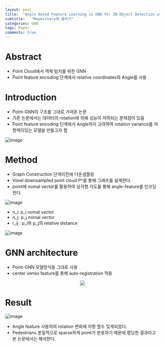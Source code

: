 ```yaml
---
layout: post
title:  "Angle Based Feature Learning in GNN for 3D Object Detection using Point Cloud"
subtitle:   "Repository에 올리기"
categories: GNN
tags: Paper
comments: true
---
```


# Abstract 
+ Point Cloud에서 객체 탐지를 위한 GNN
+ Point feature encoding 단계에서 relative coordinates와 Angle를 사용


# Introduction 
+ Point-GNN의 구조를 그대로 가져온 논문
+ 기존 논문에서는 데이터의 rotation에 의해 성능이 저하되는 문제점이 있음
+ Point feature encoding 단계에서 Angle까지 고려하여 rotation variance를 저항력이있는 모델을 만들고자 함


![image](https://user-images.githubusercontent.com/70193130/187586666-cfa7e5e4-13e0-4e2c-8c16-87be05cb2b94.png)

# Method
+ Graph Construction 단계이전에 다운샘플링 
+ Voxel downsampled point cloud P^를 통해 그래프를 설계한다.
+ point에 nomal vector를 활용하여 삼각형 각도를 통해 angle-feature를 인코딩한다. 

![image](https://user-images.githubusercontent.com/70193130/182778759-306904bb-ba73-4628-9f86-efa2919c2d74.png)




+ n_i: p_i nomal vector
+ n_j: p_j nomal vector
+ r_ij : p_i와 p_j의 relative distance



![image](https://user-images.githubusercontent.com/70193130/187588133-ac1c9268-239e-4814-bef1-8c7069ce8dfb.png)


# GNN architecture

+ Point-GNN 모델방식을 그대로 사용 
+ center vertex feature를 통해 auto-registration 적용

<p align="center">
  <image src="https://user-images.githubusercontent.com/70193130/187588189-58085b6e-bd5a-4302-a7f5-def7a3711814.png" />
</p>


# Result

![image](https://user-images.githubusercontent.com/70193130/187588282-f9361a14-e12f-4de9-b152-5d9bb805348f.png)

+ Angle feature 사용하여 rotation 변화에 저항 할수 있게되었다. 
+ Pedestrians 본질적으로 sparse하게 point가 분포하기 때문에 합당한 결과라고 본 논문에서는 해석한다. 